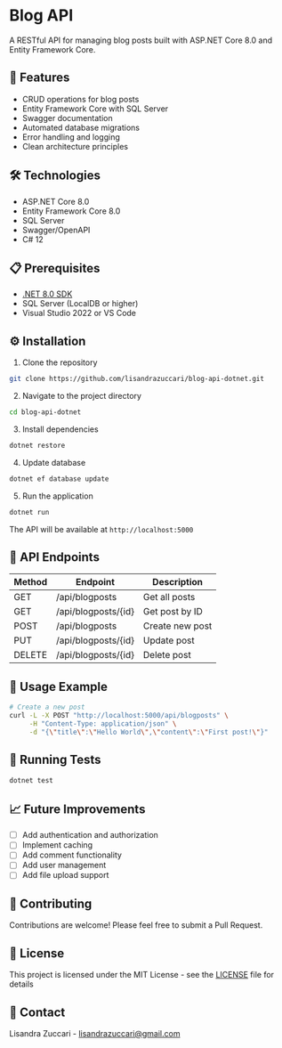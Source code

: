 # Blog API

A RESTful API for managing blog posts built with ASP.NET Core 8.0 and Entity Framework Core.

## 🚀 Features

- CRUD operations for blog posts
- Entity Framework Core with SQL Server
- Swagger documentation
- Automated database migrations
- Error handling and logging
- Clean architecture principles

## 🛠️ Technologies

- ASP.NET Core 8.0
- Entity Framework Core 8.0
- SQL Server
- Swagger/OpenAPI
- C# 12

## 📋 Prerequisites

- [.NET 8.0 SDK](https://dotnet.microsoft.com/download)
- SQL Server (LocalDB or higher)
- Visual Studio 2022 or VS Code

## ⚙️ Installation

1. Clone the repository
```bash
git clone https://github.com/lisandrazuccari/blog-api-dotnet.git
```

2. Navigate to the project directory
```bash
cd blog-api-dotnet
```

3. Install dependencies
```bash
dotnet restore
```

4. Update database
```bash
dotnet ef database update
```

5. Run the application
```bash
dotnet run
```

The API will be available at `http://localhost:5000`

## 🔄 API Endpoints

| Method | Endpoint | Description |
|--------|----------|-------------|
| GET    | /api/blogposts | Get all posts |
| GET    | /api/blogposts/{id} | Get post by ID |
| POST   | /api/blogposts | Create new post |
| PUT    | /api/blogposts/{id} | Update post |
| DELETE | /api/blogposts/{id} | Delete post |

## 📝 Usage Example

```bash
# Create a new post
curl -L -X POST "http://localhost:5000/api/blogposts" \
     -H "Content-Type: application/json" \
     -d "{\"title\":\"Hello World\",\"content\":\"First post!\"}"
```

## 🧪 Running Tests

```bash
dotnet test
```

## 📈 Future Improvements

- [ ] Add authentication and authorization
- [ ] Implement caching
- [ ] Add comment functionality
- [ ] Add user management
- [ ] Add file upload support

## 👥 Contributing

Contributions are welcome! Please feel free to submit a Pull Request.

## 📄 License

This project is licensed under the MIT License - see the [LICENSE](https://github.com/lisandrazuccari/blog-api-dotnet/blob/8700f3a5333fa9de361074d3273bc253aca57744/LICENCE.md) file for details

## 📧 Contact

Lisandra Zuccari - lisandrazuccari@gmail.com